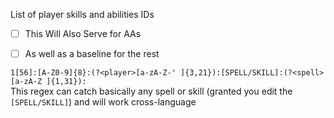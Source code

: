 List of player skills and abilities IDs

- [ ] This Will Also Serve for AAs  
- [ ] As well as a baseline for the rest


`1[56]:[A-Z0-9]{8}:(?<player>[a-zA-Z-' ]{3,21}):[SPELL/SKILL]:(?<spell>[a-zA-Z ]{1,31}):`  
This regex can catch basically any spell or skill (granted you edit the `[SPELL/SKILL]`) and will work cross-language
